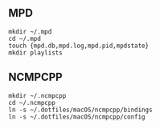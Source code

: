 ## MPD
```
mkdir ~/.mpd
cd ~/.mpd
touch {mpd.db,mpd.log,mpd.pid,mpdstate}
mkdir playlists
```

## NCMPCPP
```
mkdir ~/.ncmpcpp
cd ~/.ncmpcpp
ln -s ~/.dotfiles/macOS/ncmpcpp/bindings
ln -s ~/.dotfiles/macOS/ncmpcpp/config
```